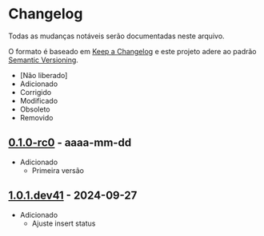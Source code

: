 # Changelog

Todas as mudanças notáveis serão documentadas neste arquivo.

O formato é baseado em [Keep a Changelog](http://keepachangelog.com/pt-BR/1.0.0/) e este projeto adere ao padrão [Semantic Versioning](http://semver.org/lang/pt-BR/spec/v2.0.0.html).

- [Não liberado]
- Adicionado
- Corrigido
- Modificado
- Obsoleto
- Removido

## [0.1.0-rc0](https://fontes.intranet.bb.com.br/sgs/sgs-caminho-critico/sgs-caminho-critico/tags/0.1.0-rc0) - aaaa-mm-dd

- Adicionado
  - Primeira versão

## [1.0.1.dev41](https://fontes.intranet.bb.com.br/sgs/sgs-caminho-critico/sgs-caminho-critico/tags/1.0.1.dev41) - 2024-09-27

- Adicionado
  - Ajuste insert status
